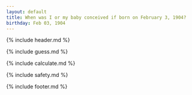 ```yaml
---
layout: default
title: When was I or my baby conceived if born on February 3, 1904?
birthday: Feb 03, 1904
---
```


{% include header.md %}

{% include guess.md %}

{% include calculate.md %}

{% include safety.md %}

{% include footer.md %}



